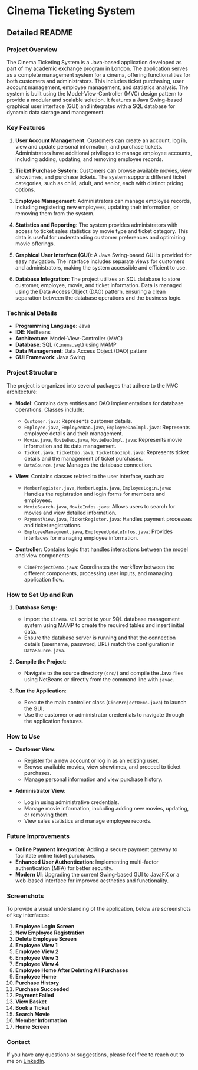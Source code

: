 # Cinema Ticketing System

## Detailed README

### Project Overview

The Cinema Ticketing System is a Java-based application developed as part of my academic exchange program in London. The application serves as a complete management system for a cinema, offering functionalities for both customers and administrators. This includes ticket purchasing, user account management, employee management, and statistics analysis. The system is built using the Model-View-Controller (MVC) design pattern to provide a modular and scalable solution. It features a Java Swing-based graphical user interface (GUI) and integrates with a SQL database for dynamic data storage and management.

### Key Features

1. **User Account Management**: Customers can create an account, log in, view and update personal information, and purchase tickets. Administrators have additional privileges to manage employee accounts, including adding, updating, and removing employee records.

2. **Ticket Purchase System**: Customers can browse available movies, view showtimes, and purchase tickets. The system supports different ticket categories, such as child, adult, and senior, each with distinct pricing options.

3. **Employee Management**: Administrators can manage employee records, including registering new employees, updating their information, or removing them from the system.

4. **Statistics and Reporting**: The system provides administrators with access to ticket sales statistics by movie type and ticket category. This data is useful for understanding customer preferences and optimizing movie offerings.

5. **Graphical User Interface (GUI)**: A Java Swing-based GUI is provided for easy navigation. The interface includes separate views for customers and administrators, making the system accessible and efficient to use.

6. **Database Integration**: The project utilizes an SQL database to store customer, employee, movie, and ticket information. Data is managed using the Data Access Object (DAO) pattern, ensuring a clean separation between the database operations and the business logic.

### Technical Details

- **Programming Language**: Java
- **IDE**: NetBeans
- **Architecture**: Model-View-Controller (MVC)
- **Database**: SQL (`Cinema.sql`) using MAMP
- **Data Management**: Data Access Object (DAO) pattern
- **GUI Framework**: Java Swing

### Project Structure

The project is organized into several packages that adhere to the MVC architecture:

- **Model**: Contains data entities and DAO implementations for database operations. Classes include:
  - `Customer.java`: Represents customer details.
  - `Employee.java`, `EmployeeDao.java`, `EmployeeDaoImpl.java`: Represents employee details and their management.
  - `Movie.java`, `MovieDao.java`, `MovieDaoImpl.java`: Represents movie information and its data management.
  - `Ticket.java`, `TicketDao.java`, `TicketDaoImpl.java`: Represents ticket details and the management of ticket purchases.
  - `DataSource.java`: Manages the database connection.

- **View**: Contains classes related to the user interface, such as:
  - `MemberRegister.java`, `MemberLogin.java`, `EmployeeLogin.java`: Handles the registration and login forms for members and employees.
  - `MovieSearch.java`, `MovieInfos.java`: Allows users to search for movies and view detailed information.
  - `PaymentView.java`, `TicketRegister.java`: Handles payment processes and ticket registrations.
  - `EmployeeManagment.java`, `EmployeeUpdateInfos.java`: Provides interfaces for managing employee information.

- **Controller**: Contains logic that handles interactions between the model and view components:
  - `CineProjectDemo.java`: Coordinates the workflow between the different components, processing user inputs, and managing application flow.

### How to Set Up and Run

1. **Database Setup**:
   - Import the `Cinema.sql` script to your SQL database management system using MAMP to create the required tables and insert initial data.
   - Ensure the database server is running and that the connection details (username, password, URL) match the configuration in `DataSource.java`.

2. **Compile the Project**:
   - Navigate to the source directory (`src/`) and compile the Java files using NetBeans or directly from the command line with `javac`.

3. **Run the Application**:
   - Execute the main controller class (`CineProjectDemo.java`) to launch the GUI.
   - Use the customer or administrator credentials to navigate through the application features.

### How to Use

- **Customer View**:
  - Register for a new account or log in as an existing user.
  - Browse available movies, view showtimes, and proceed to ticket purchases.
  - Manage personal information and view purchase history.

- **Administrator View**:
  - Log in using administrative credentials.
  - Manage movie information, including adding new movies, updating, or removing them.
  - View sales statistics and manage employee records.

### Future Improvements

- **Online Payment Integration**: Adding a secure payment gateway to facilitate online ticket purchases.
- **Enhanced User Authentication**: Implementing multi-factor authentication (MFA) for better security.
- **Modern UI**: Upgrading the current Swing-based GUI to JavaFX or a web-based interface for improved aesthetics and functionality.

### Screenshots

To provide a visual understanding of the application, below are screenshots of key interfaces:

1. **Employee Login Screen**  
2. **New Employee Registration**  
3. **Delete Employee Screen**  
4. **Employee View 1**  
5. **Employee View 2**  
6. **Employee View 3**  
7. **Employee View 4**  
8. **Employee Home After Deleting All Purchases**  
9. **Employee Home**  
10. **Purchase History**  
11. **Purchase Succeeded**  
12. **Payment Failed**  
13. **View Basket**  
14. **Book a Ticket**  
15. **Search Movie**  
16. **Member Information**  
17. **Home Screen**

### Contact

If you have any questions or suggestions, please feel free to reach out to me on [LinkedIn]([your-linkedin-profile-link](https://www.linkedin.com/in/sandric-b-763a65197/)).
